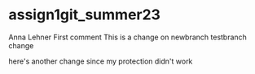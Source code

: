 # assign1git_summer23
Anna Lehner
First comment
This is a change on newbranch
testbranch change

here's another change since my protection didn't work